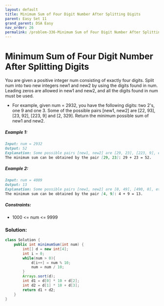 ```yaml
---
layout: default
title: Minimum Sum of Four Digit Number After Splitting Digits
parent: Easy Set 11
grand_parent: DSA Easy
nav_order: 26
permalink: /problem-336-Minimum Sum of Four Digit Number After Splitting Digits/
---
```

# Minimum Sum of Four Digit Number After Splitting Digits
You are given a positive integer num consisting of exactly four digits. Split num into two new integers new1 and new2 by using the digits found in num. Leading zeros are allowed in new1 and new2, and all the digits found in num must be used.

* For example, given num = 2932, you have the following digits: two 2's, one 9 and one 3. Some of the possible pairs [new1, new2] are [22, 93], [23, 92], [223, 9] and [2, 329].
Return the minimum possible sum of new1 and new2.

##### Example 1:
```markdown
Input: num = 2932
Output: 52
Explanation: Some possible pairs [new1, new2] are [29, 23], [223, 9], etc.
The minimum sum can be obtained by the pair [29, 23]: 29 + 23 = 52.
```
##### Example 2:
```markdown
Input: num = 4009
Output: 13
Explanation: Some possible pairs [new1, new2] are [0, 49], [490, 0], etc.
The minimum sum can be obtained by the pair [4, 9]: 4 + 9 = 13.
```
##### Constraints:
* 1000 <= num <= 9999

### Solution:
```java
class Solution {
    public int minimumSum(int num) {
        int[] d = new int[4];
        int i = 0;
        while(num > 0){
            d[i++] = num % 10;
            num = num / 10;
        }
        Arrays.sort(d);
        int d1 = d[0] * 10 + d[2];
        int d2 = d[1] * 10 + d[3];
        return d1 + d2;
    }
}
```